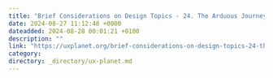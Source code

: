 ```yaml
---
title: "Brief Considerations on Design Topics - 24. The Arduous Journey of Constant Advocacy"
date: 2024-08-27 11:12:48 +0000
dateadded: 2024-08-28 00:01:21 +0100
description: ""
link: "https://uxplanet.org/brief-considerations-on-design-topics-24-the-arduous-journey-of-constant-advocacy-d17c6ad3d534?source=rss----819cc2aaeee0---4"
category:
directory: _directory/ux-planet.md
---
```

